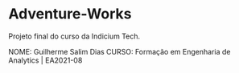 # Adventure-Works

Projeto final do curso da Indicium Tech.

NOME: Guilherme Salim Dias
CURSO: Formação em Engenharia de Analytics | EA2021-08
